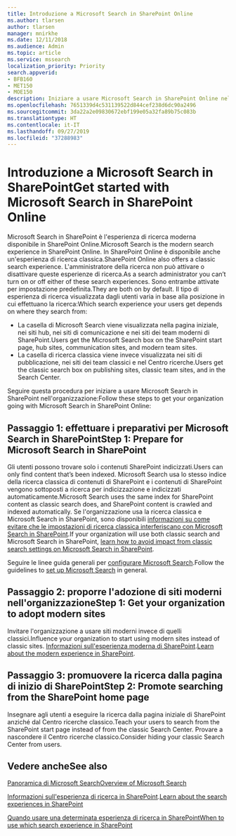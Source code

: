 ```yaml
---
title: Introduzione a Microsoft Search in SharePoint Online
ms.author: tlarsen
author: tlarsen
manager: mnirkhe
ms.date: 12/11/2018
ms.audience: Admin
ms.topic: article
ms.service: mssearch
localization_priority: Priority
search.appverid:
- BFB160
- MET150
- MOE150
description: Iniziare a usare Microsoft Search in SharePoint Online nell'organizzazione
ms.openlocfilehash: 7651339d4c531139522d844cef238d6dc90a2496
ms.sourcegitcommit: 3da22a2e09830672ebf199e05a32fa89b75c083b
ms.translationtype: HT
ms.contentlocale: it-IT
ms.lasthandoff: 09/27/2019
ms.locfileid: "37288983"
---
```

# <a name="get-started-with-microsoft-search-in-sharepoint"></a><span data-ttu-id="ccecb-103">Introduzione a Microsoft Search in SharePoint</span><span class="sxs-lookup"><span data-stu-id="ccecb-103">Get started with Microsoft Search in SharePoint Online</span></span>

<span data-ttu-id="ccecb-104">Microsoft Search in SharePoint è l'esperienza di ricerca moderna disponibile in SharePoint Online.</span><span class="sxs-lookup"><span data-stu-id="ccecb-104">Microsoft Search is the modern search experience in SharePoint Online.</span></span> <span data-ttu-id="ccecb-105">In SharePoint Online è disponibile anche un'esperienza di ricerca classica.</span><span class="sxs-lookup"><span data-stu-id="ccecb-105">SharePoint Online also offers a classic search experience.</span></span> <span data-ttu-id="ccecb-106">L'amministratore della ricerca non può attivare o disattivare queste esperienze di ricerca.</span><span class="sxs-lookup"><span data-stu-id="ccecb-106">As a search administrator you can’t turn on or off either of these search experiences.</span></span> <span data-ttu-id="ccecb-107">Sono entrambe attivate per impostazione predefinita.</span><span class="sxs-lookup"><span data-stu-id="ccecb-107">They are both on by default.</span></span> <span data-ttu-id="ccecb-108">Il tipo di esperienza di ricerca visualizzata dagli utenti varia in base alla posizione in cui effettuano la ricerca:</span><span class="sxs-lookup"><span data-stu-id="ccecb-108">Which search experience your users get depends on where they search from:</span></span>

- <span data-ttu-id="ccecb-109">La casella di Microsoft Search viene visualizzata nella pagina iniziale, nei siti hub, nei siti di comunicazione e nei siti dei team moderni di SharePoint.</span><span class="sxs-lookup"><span data-stu-id="ccecb-109">Users get the Microsoft Search box on the SharePoint start page, hub sites, communication sites, and modern team sites.</span></span>
- <span data-ttu-id="ccecb-110">La casella di ricerca classica viene invece visualizzata nei siti di pubblicazione, nei siti dei team classici e nel Centro ricerche.</span><span class="sxs-lookup"><span data-stu-id="ccecb-110">Users get the classic search box on publishing sites, classic team sites, and in the Search Center.</span></span>

<span data-ttu-id="ccecb-111">Seguire questa procedura per iniziare a usare Microsoft Search in SharePoint nell'organizzazione:</span><span class="sxs-lookup"><span data-stu-id="ccecb-111">Follow these steps to get your organization going with Microsoft Search in SharePoint Online:</span></span>

## <a name="step-1-prepare-for-microsoft-search-in-sharepoint"></a><span data-ttu-id="ccecb-112">Passaggio 1: effettuare i preparativi per Microsoft Search in SharePoint</span><span class="sxs-lookup"><span data-stu-id="ccecb-112">Step 1: Prepare for Microsoft Search in SharePoint</span></span>

<span data-ttu-id="ccecb-113">Gli utenti possono trovare solo i contenuti SharePoint indicizzati.</span><span class="sxs-lookup"><span data-stu-id="ccecb-113">Users can only find content that’s been indexed.</span></span> <span data-ttu-id="ccecb-114">Microsoft Search usa lo stesso indice della ricerca classica di contenuti di SharePoint e i contenuti di SharePoint vengono sottoposti a ricerca per indicizzazione e indicizzati automaticamente.</span><span class="sxs-lookup"><span data-stu-id="ccecb-114">Microsoft Search uses the same index for SharePoint content as classic search does, and SharePoint content is crawled and indexed automatically.</span></span> <span data-ttu-id="ccecb-115">Se l'organizzazione usa la ricerca classica e Microsoft Search in SharePoint, sono disponibili [informazioni su come evitare che le impostazioni di ricerca classica interferiscano con Microsoft Search in SharePoint](https://docs.microsoft.com/sharepoint/differences-classic-modern-search).</span><span class="sxs-lookup"><span data-stu-id="ccecb-115">If your organization will use both classic search and Microsoft Search in SharePoint, [learn how to avoid impact from classic search settings on Microsoft Search in SharePoint](https://docs.microsoft.com/sharepoint/differences-classic-modern-search).</span></span>

<span data-ttu-id="ccecb-116">Seguire le linee guida generali per [configurare Microsoft Search](set-up-microsoft-search.md).</span><span class="sxs-lookup"><span data-stu-id="ccecb-116">Follow the guidelines to [set up Microsoft Search](set-up-microsoft-search.md) in general.</span></span>


## <a name="step-2-get-your-organization-to-adopt-modern-sites"></a><span data-ttu-id="ccecb-117">Passaggio 2: proporre l'adozione di siti moderni nell'organizzazione</span><span class="sxs-lookup"><span data-stu-id="ccecb-117">Step 1: Get your organization to adopt modern sites</span></span>

<span data-ttu-id="ccecb-118">Invitare l'organizzazione a usare siti moderni invece di quelli classici.</span><span class="sxs-lookup"><span data-stu-id="ccecb-118">Influence your organization to start using modern sites instead of classic sites.</span></span> <span data-ttu-id="ccecb-119">[Informazioni sull'esperienza moderna di SharePoint](https://support.office.com/article/SharePoint-classic-and-modern-experiences-5725c103-505d-4a6e-9350-300d3ec7d73f).</span><span class="sxs-lookup"><span data-stu-id="ccecb-119">[Learn about the modern experience in SharePoint](https://support.office.com/article/SharePoint-classic-and-modern-experiences-5725c103-505d-4a6e-9350-300d3ec7d73f).</span></span>

## <a name="step-3-promote-searching-from-the-sharepoint-start-page"></a><span data-ttu-id="ccecb-120">Passaggio 3: promuovere la ricerca dalla pagina di inizio di SharePoint</span><span class="sxs-lookup"><span data-stu-id="ccecb-120">Step 2: Promote searching from the SharePoint home page</span></span>

<span data-ttu-id="ccecb-121">Insegnare agli utenti a eseguire la ricerca dalla pagina iniziale di SharePoint anziché dal Centro ricerche classico.</span><span class="sxs-lookup"><span data-stu-id="ccecb-121">Teach your users to search from the SharePoint start page instead of from the classic Search Center.</span></span> <span data-ttu-id="ccecb-122">Provare a nascondere il Centro ricerche classico.</span><span class="sxs-lookup"><span data-stu-id="ccecb-122">Consider hiding your classic Search Center from users.</span></span>

## <a name="see-also"></a><span data-ttu-id="ccecb-123">Vedere anche</span><span class="sxs-lookup"><span data-stu-id="ccecb-123">See also</span></span>
[<span data-ttu-id="ccecb-124">Panoramica di Microsoft Search</span><span class="sxs-lookup"><span data-stu-id="ccecb-124">Overview of Microsoft Search</span></span>](overview-microsoft-search.md)

<span data-ttu-id="ccecb-125">[Informazioni sull'esperienza di ricerca in SharePoint](https://docs.microsoft.com/sharepoint/overview-of-search).</span><span class="sxs-lookup"><span data-stu-id="ccecb-125">[Learn about the search experiences in SharePoint](https://docs.microsoft.com/sharepoint/overview-of-search)</span></span>

[<span data-ttu-id="ccecb-126">Quando usare una determinata esperienza di ricerca in SharePoint</span><span class="sxs-lookup"><span data-stu-id="ccecb-126">When to use which search experience in SharePoint</span></span>](https://docs.microsoft.com/sharepoint/get-started-with-modern-search-experience)